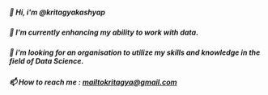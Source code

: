 ##### 👋 Hi, i'm @kritagyakashyap 
##### 🌱 I'm currently enhancing my ability to work with data.
##### 👯 i'm looking for an organisation to utilize my skills and knowledge in the field of Data Science.
##### 📫 How to reach me : mailtokritagya@gmail.com

<!--
**kritagyakashyap/kritagyakashyap** is a ✨ _special_ ✨ repository because its `README.md` (this file) appears on your GitHub profile.

Here are some ideas to get you started:

- 🔭 I’m currently working on ...
- 🌱 I’m currently learning ...
- 👯 I’m looking to collaborate on ...
- 🤔 I’m looking for help with ...
- 💬 Ask me about ...
- 📫 How to reach me: ...
- 😄 Pronouns: ...
- ⚡ Fun fact: ...
-->
